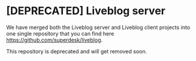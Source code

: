 # [DEPRECATED] Liveblog server

We have merged both the Liveblog server and Liveblog client projects into one single repository that you can find here https://github.com/superdesk/liveblog.

This repository is deprecated and will get removed soon.
